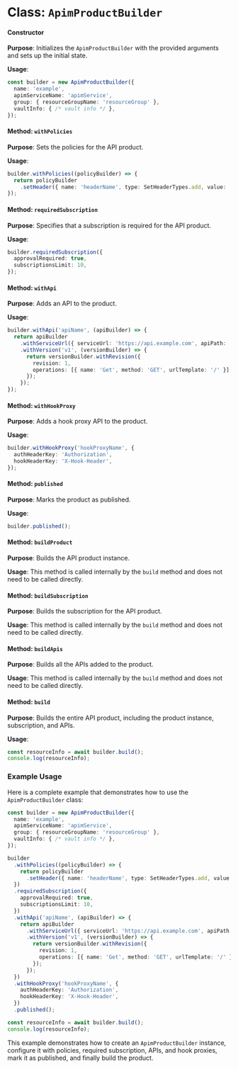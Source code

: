 # Class: `ApimProductBuilder`

#### Constructor
**Purpose**: Initializes the `ApimProductBuilder` with the provided arguments and sets up the initial state.

**Usage**:
```typescript
const builder = new ApimProductBuilder({
  name: 'example',
  apimServiceName: 'apimService',
  group: { resourceGroupName: 'resourceGroup' },
  vaultInfo: { /* vault info */ },
});
```

#### Method: `withPolicies`
**Purpose**: Sets the policies for the API product.

**Usage**:
```typescript
builder.withPolicies((policyBuilder) => {
  return policyBuilder
    .setHeader({ name: 'headerName', type: SetHeaderTypes.add, value: 'headerValue' })
});
```

#### Method: `requiredSubscription`
**Purpose**: Specifies that a subscription is required for the API product.

**Usage**:
```typescript
builder.requiredSubscription({
  approvalRequired: true,
  subscriptionsLimit: 10,
});
```

#### Method: `withApi`
**Purpose**: Adds an API to the product.

**Usage**:
```typescript
builder.withApi('apiName', (apiBuilder) => {
  return apiBuilder
    .withServiceUrl({ serviceUrl: 'https://api.example.com', apiPath: '/v1' })
    .withVersion('v1', (versionBuilder) => {
      return versionBuilder.withRevision({
        revision: 1,
        operations: [{ name: 'Get', method: 'GET', urlTemplate: '/' }],
      });
    });
});
```

#### Method: `withHookProxy`
**Purpose**: Adds a hook proxy API to the product.

**Usage**:
```typescript
builder.withHookProxy('hookProxyName', {
  authHeaderKey: 'Authorization',
  hookHeaderKey: 'X-Hook-Header',
});
```

#### Method: `published`
**Purpose**: Marks the product as published.

**Usage**:
```typescript
builder.published();
```

#### Method: `buildProduct`
**Purpose**: Builds the API product instance.

**Usage**:
This method is called internally by the `build` method and does not need to be called directly.

#### Method: `buildSubscription`
**Purpose**: Builds the subscription for the API product.

**Usage**:
This method is called internally by the `build` method and does not need to be called directly.

#### Method: `buildApis`
**Purpose**: Builds all the APIs added to the product.

**Usage**:
This method is called internally by the `build` method and does not need to be called directly.

#### Method: `build`
**Purpose**: Builds the entire API product, including the product instance, subscription, and APIs.

**Usage**:
```typescript
const resourceInfo = await builder.build();
console.log(resourceInfo);
```

### Example Usage
Here is a complete example that demonstrates how to use the `ApimProductBuilder` class:

```typescript
const builder = new ApimProductBuilder({
  name: 'example',
  apimServiceName: 'apimService',
  group: { resourceGroupName: 'resourceGroup' },
  vaultInfo: { /* vault info */ },
});

builder
  .withPolicies((policyBuilder) => {
    return policyBuilder
      .setHeader({ name: 'headerName', type: SetHeaderTypes.add, value: 'headerValue' })
  })
  .requiredSubscription({
    approvalRequired: true,
    subscriptionsLimit: 10,
  })
  .withApi('apiName', (apiBuilder) => {
    return apiBuilder
      .withServiceUrl({ serviceUrl: 'https://api.example.com', apiPath: '/v1' })
      .withVersion('v1', (versionBuilder) => {
        return versionBuilder.withRevision({
          revision: 1,
          operations: [{ name: 'Get', method: 'GET', urlTemplate: '/' }],
        });
      });
  })
  .withHookProxy('hookProxyName', {
    authHeaderKey: 'Authorization',
    hookHeaderKey: 'X-Hook-Header',
  })
  .published();

const resourceInfo = await builder.build();
console.log(resourceInfo);
```

This example demonstrates how to create an `ApimProductBuilder` instance, configure it with policies, required subscription, APIs, and hook proxies, mark it as published, and finally build the product.